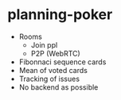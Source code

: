 # planning-poker

- Rooms
  - Join ppl
  - P2P (WebRTC)
- Fibonnaci sequence cards
- Mean of voted cards
- Tracking of issues
- No backend as possible

